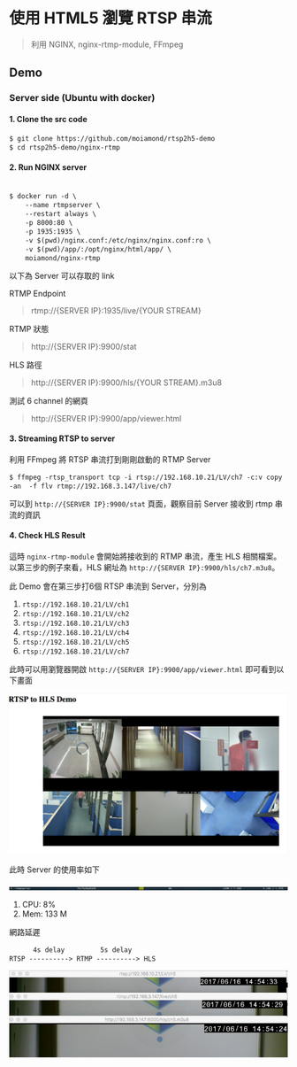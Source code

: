 # 使用 HTML5 瀏覽 RTSP 串流 
> 利用 NGINX, nginx-rtmp-module, FFmpeg

## Demo

### Server side (Ubuntu with docker)

#### 1. Clone the src code

```shell
$ git clone https://github.com/moiamond/rtsp2h5-demo
$ cd rtsp2h5-demo/nginx-rtmp
```

#### 2. Run NGINX server

```shell

$ docker run -d \
    --name rtmpserver \
    --restart always \
    -p 8000:80 \
    -p 1935:1935 \
    -v $(pwd)/nginx.conf:/etc/nginx/nginx.conf:ro \
    -v $(pwd)/app/:/opt/nginx/html/app/ \
    moiamond/nginx-rtmp
```

以下為 Server 可以存取的 link

RTMP Endpoint
> rtmp://{SERVER IP}:1935/live/{YOUR STREAM}

RTMP 狀態
> http://{SERVER IP}:9900/stat

HLS 路徑
> http://{SERVER IP}:9900/hls/{YOUR STREAM}.m3u8

測試 6 channel 的網頁
> http://{SERVER IP}:9900/app/viewer.html

#### 3. Streaming RTSP to server

利用 FFmpeg 將 RTSP 串流打到剛剛啟動的 RTMP Server

```shell
$ ffmpeg -rtsp_transport tcp -i rtsp://192.168.10.21/LV/ch7 -c:v copy -an  -f flv rtmp://192.168.3.147/live/ch7
```

可以到 `http://{SERVER IP}:9900/stat` 頁面，觀察目前 Server 接收到 rtmp 串流的資訊

#### 4. Check HLS Result

這時 `nginx-rtmp-module` 會開始將接收到的 RTMP 串流，產生 HLS 相關檔案。以第三步的例子來看，HLS 網址為 `http://{SERVER IP}:9900/hls/ch7.m3u8`。

此 Demo 會在第三步打6個 RTSP 串流到 Server，分別為

1. `rtsp://192.168.10.21/LV/ch1`
1. `rtsp://192.168.10.21/LV/ch2`
1. `rtsp://192.168.10.21/LV/ch3`
1. `rtsp://192.168.10.21/LV/ch4`
1. `rtsp://192.168.10.21/LV/ch5`
1. `rtsp://192.168.10.21/LV/ch7`

此時可以用瀏覽器開啟 `http://{SERVER IP}:9900/app/viewer.html` 即可看到以下畫面

![Chrome show 6ch](../pics/viewer-6ch.png)

此時 Server 的使用率如下

![Server metrics](../pics/nginx-rtmp-6ch-metrics.png)

1. CPU: 8%
1. Mem: 133 M

網路延遲

```
      4s delay         5s delay
RTSP ----------> RTMP ----------> HLS
```

![lantency](../pics/rtsp-rtmp-hls-lantency.png)